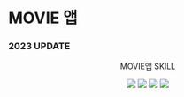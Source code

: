 # MOVIE 앱

### 2023 UPDATE

<div align="center">
  <p>MOVIE앱 SKILL</p>
  	<img src="https://img.shields.io/badge/HTML5-E34F26?style=flat&logo=HTML5&logoColor=white" />
	<img src="https://img.shields.io/badge/CSS3-1572B6?style=flat&logo=CSS3&logoColor=white" />
	<img src="https://img.shields.io/badge/JavaScript-F7DF1E?style=flat&logo=JavaScript&logoColor=white" />
     <img src="https://img.shields.io/badge/React-61DAFB?style=flat&logo=JavaScript&logoColor=white" />
</div>

<!-- 
04-03
 .env 에러.. 이슈
 CRA 는 REACT_APP_API_KEY 이런식으로 node js 환경 (process.env)를 허용하는데
 Vite 는 그렇지 못하다..
VITE_API_KEY=your-api-key 이런식으로 선언하고
import.meta.env.VITE_API_KEY; 이렇게 받아야한다..

 -->

 <!-- 
 04-04
 이슈) Search 컴포넌트에서 검색하면 SearchResults 에서 매핑 후 보여주는 코드를 만들 던 중 여러 에러 발생, module 문제 & React hook 순서 문제 등등..

 해결) Search 에서 useEffect로 처음 렌더링시 searchQuery가 아무것도 없으면 dispatch(updateSearch("")) => input에 값을 비워두고 디스패치
 data가 있으면 updateResults에 결과값을 보내 주려고 했는데 .. 검색하지도 않았는데

  의미로는 ES6의 비구조화 할당
  const { VITE_API_KEY: API_KEY, VITE_BASE_URL: API_BASE_URL } = import.meta.env;

  handleSubmit 에 useCallback을 써줌으로 최적화
  [data, dispatch, history, searchQuery] 가 변할때만 함수 재생성
  
  -->

<!-- 
  04-05	
  오늘 적용 할 것
  1. 메인 home 인기영화 slider 만들고 고치기
  2. 볼 수 있는 거 더 만들기 (main home)
  3. 게시판 & 로그인 적용
  4. sidebar 수정 ( contents & Link )
  5. 영화 각 종류 별로 link넣기

이슈) TMDB API 에서는 국적별 영화 API를 get할 수 없기에 .. 한국에서만 개봉한 영화로 대체

animation - 영화
animation - japan

but 외국 영화 & 애니메이션 받아오면 title or desc 에서 외국어로 번역되어 있어 한글로 번역이 안되는 이슈가 있음. google api 쓰던지 그냥 두던지 해결해야 할듯

search 로 받아온 SearchResults 페이지에서 매핑되어 보여준 리스트들을 드롭다운 메뉴를 통해 필터링 해주고싶어 제작중

search 검색폼에서 검색 시 한글자당 네트워크 요청이 발생함.
고로 useCallback을 사용해 메모이제이션 하고 debounce 를 통해 방지
hooks 로 따로 useDebounce 를 만들어서 import 하여 Search 컴포넌트에서
onChange 되는 searchQuery 값을 useDebounce에 매개변수로 

> debounce란? debounce는 dom 스크롤 또는 숫자 입력에 따른 api값 호출 같이 이벤트가 과도하게 많은 호출할 하는 경우 지정한 시간 동안 호출네 제약을 걸어 api 호출 과부하를 방지하는 기술

SearchResults 컴포넌트에서 filterData 즉 검색결과가 없는 것 length가 0이면 nonpage (404 not found) 보여줌 & 1 이상 결과가 나오면 매핑하여 Card 컴포넌트 보여줌

sidebar 의 width 값에 따라 전체 Section & footer padding-left 변경
allSlice 에 sidebar reducer

모바일 버전을 따로 만들자.

04.06
> 모달 팝업으로 detailpage를 새로 만들려다가 약간의 시간 방해이슈로 멈춤
> 

04-07

api에서 총 데이터를 받아와서 page 전환해서 보여주기 위해 npm install react-paginate 설치
라이브러리를 이용해서 페이지네이션 하기위해!
이슈발생 ) 복잡한 코드 & api에서 총 결과를 각 page번호 에 맞게 부여하는게 생각보다 복잡하고 어려워서 포기

최종적으로 pagination 할때 라이브러리 도움 안받고 그냥
redux-toolkit으로 관리함

PaginationContainer & PaginationButton 스타일 컴포넌트를 생성 (박스 & 버튼)

dispatch로 handlePageChange 파라미터에 page를 받아옴 이때
page는 redux 스토에 저장된 state값 -1 , +1 형식으로 한칸식 이동 기본값이 1
<PaginationButton
            disabled={currentPage === 1}
            onClick={() => handlePageChange(currentPage - 1)}
        >
disabled 에 조건을 줘서 1일때 1 이하로 비활성화 하기
slice(0,12) 로 매핑시 12개 까지 보여줌

lazyloading을 위해 각 컴포넌트 isLoading && 추가

04.08
디테일 페이지에 트레일러가 있을 시 ? 트레일러 : posterIMG 로

이슈발생 >
 Indicate whether to send a cookie in a cross-site request by specifying its SameSite attribute X 90~ 이상
 이건 youtube 트레일러 받아올때 크로스브라우징 , 쿠키 이슈다. 나는 프로젝트용이고 상업용이 아니라서 굳이 수정하지 않는걸로 결정!

기능추가하기 (+ detailpage)

Home 컴포넌트 수정 (인기,넷플 등 한곳에서 관리하도록 추가)

UI 변경함 / 기본적으로 title, average, date로

sidebar 에 맨 위 홈, 즐겨찾기, 시간 추가

04.09 
> 각 section padding-left 원래대로 돌림.
allsi

이슈발생 > 
배역,배우,이미지 받아서 Splide js 로 감쌌는데 castData 가 20개 이상의 결과물을 가진 contents 는 화면을 벗어나느 이슈 발생..

04.10

          <Routes>
            <Route path="/">
              <Route index exact element={<Home />} />
              <Route path="movies/:id" element={<MovieDetail />} />
              <Route path="tv/:id" element={<TvDetail />} />
              <Route path="search/:query" element={<SearchResults />} />
              <Route path="category/*" element={<Category />} />
              <Route path="board" element={<Board />} />
              <Route path="login" element={<Login />} />
              <Route path="*" element={<NotFound />} />
            </Route>
          </Routes>

- Router 수정 / react-router-dom v6 에서 새로 생긴 index 기능을 통해 하위에 다 넣음

      <Section style={{ paddingLeft: `${window.innerWidth <= 564 ? 80 : sidebarWidth}px` }}>
      전체적인 Section에 조건추가! 모바일 사이즈에서 toggle 바로 인해 padding-left 가 같이 움직여서

  Sidebar에서 Link 클릭시 토글이 안닫히는걸 해결하기 위해 useLocation으로 path값이 변경될때만 dispatch하여 isOpen 값을 변경 했는데 이슈발생 > isOpen이 전역적 으로 쓰이기에 다른 Link에 영향을 끼침

  해결 >   

  mobile min-height 100vh 안먹는거 떄문에
  min-height: calc(100vh - env(safe-area-inset-bottom) - env(safe-area-inset-top));

  적용.
  env 가 알아서계산해줌

  수정할 점
  1. 전체 배경을 이미지 (영화 받아와서)
  2. 사이드바를 토글만 header하단에 보인 후 클릭시 side열림 

  04-13
  전체적인 색상을 dark한 느낌에서 -> white한 느낌으로 바꿈 
-->